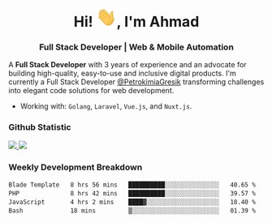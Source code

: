 <h1 align="center">Hi! <img src="https://raw.githubusercontent.com/ABSphreak/ABSphreak/master/gifs/Hi.gif" width="40px" />, I'm Ahmad</h1>


<h3 align="center">Full Stack Developer | Web & Mobile Automation </h3>

A **Full Stack Developer** with 3 years of experience and an advocate for building high-quality, easy-to-use and inclusive digital products.
I'm currently a Full Stack Developer [@PetrokimiaGresik](https://petrokimia-gresik.com) transforming challenges into elegant code solutions for web development.

- Working with: `Golang`, `Laravel`, `Vue.js`, and `Nuxt.js`.

  
### Github Statistic
<p align="left">
<a href="https://github.com/ahmadlaiq97">
  <img height="180em" src="https://github-readme-stats-eight-theta.vercel.app/api?username=ahmadlaiq&show_icons=true&theme=algolia&include_all_commits=true&count_private=true"/>
  <img height="180em" src="https://github-readme-stats-eight-theta.vercel.app/api/top-langs/?username=ahmadlaiq&layout=compact&langs_count=8&theme=algolia"/>
</a>
</p>


### Weekly Development Breakdown
<!--START_SECTION:waka-->

```txt
Blade Template   8 hrs 56 mins   ██████████░░░░░░░░░░░░░░░   40.65 %
PHP              8 hrs 42 mins   ██████████░░░░░░░░░░░░░░░   39.57 %
JavaScript       4 hrs 2 mins    ████▓░░░░░░░░░░░░░░░░░░░░   18.40 %
Bash             18 mins         ▒░░░░░░░░░░░░░░░░░░░░░░░░   01.39 %
```

<!--END_SECTION:waka-->
